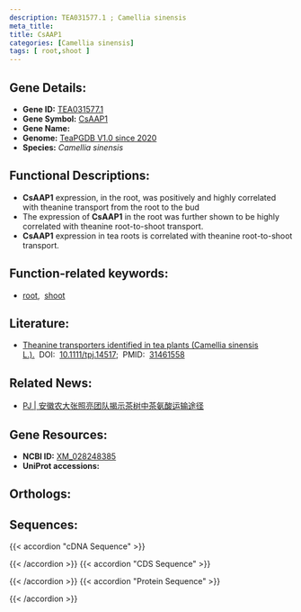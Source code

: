 ```yaml
---
description: TEA031577.1 ; Camellia sinensis
meta_title:
title: CsAAP1
categories: [Camellia sinensis]
tags: [ root,shoot ]
---
```


## Gene Details:
- **Gene ID:**	[TEA031577.1]()
- **Gene Symbol:** <u> CsAAP1 </u>
- **Gene Name:** 
- **Genome:** [TeaPGDB V1.0 since 2020]()
- **Species:** *Camellia sinensis*

## Functional Descriptions:
   - **CsAAP1** expression, in the root, was positively and highly correlated with theanine transport from the root to the bud
   - The expression of **CsAAP1** in the root was further shown to be highly correlated with theanine root-to-shoot transport.
   - **CsAAP1** expression in tea roots is correlated with theanine root-to-shoot transport.

## Function-related keywords:
   - [root](/tags/root/),&nbsp;&nbsp;[shoot](/tags/shoot/)

## Literature:
   - [Theanine transporters identified in tea plants (Camellia sinensis L.).]( https://onlinelibrary.wiley.com/doi/full/10.1111/tpj.14517)&nbsp;&nbsp;DOI:&nbsp;&nbsp;[10.1111/tpj.14517](https://onlinelibrary.wiley.com/doi/full/10.1111/tpj.14517);&nbsp;&nbsp;PMID:&nbsp;&nbsp;[31461558](https://pubmed.ncbi.nlm.nih.gov/31461558/)

## Related News:
   - [PJ | 安徽农大张照亮团队揭示茶树中茶氨酸运输途径](https://mp.weixin.qq.com/s?__biz=Mzg3MDEwNDEyMg==&mid=2247485615&idx=4&sn=6e43616dc12ccf674e909f3e5895c0e3&chksm=ce93a5faf9e42cec765be783732f8340fecb747f06c9e92e92e4db0f8dd8cb83f36c6d5d3503&scene=27#wechat_redirect)

## Gene Resources:
- **NCBI ID:**  [XM_028248385](https://www.ncbi.nlm.nih.gov/gene/?term=XM_028248385)
- **UniProt accessions:** [](https://www.uniprot.org/uniprotkb//entry)

## Orthologs:

## Sequences:
{{< accordion "cDNA Sequence" >}}

{{< /accordion >}}
{{< accordion "CDS Sequence" >}}

{{< /accordion >}}
{{< accordion "Protein Sequence" >}}

{{< /accordion >}}
